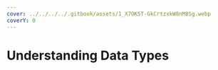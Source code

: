 ```yaml
---
cover: ../../../../.gitbook/assets/1_X7OK5T-GkCrtzxkW8nM8Sg.webp
coverY: 0
---
```


# Understanding Data Types

